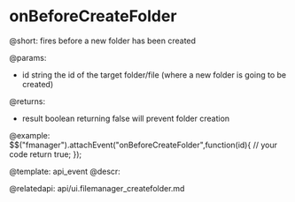 onBeforeCreateFolder
=============

@short:
	fires before a new folder has been created


@params:

- id		string			the id of the target folder/file (where a new folder is going to be created)

@returns:

- result		boolean		returning false will prevent folder creation

@example:
$$("fmanager").attachEvent("onBeforeCreateFolder",function(id){
    // your code
    return true;
});


@template:	api_event
@descr:

@relatedapi:
api/ui.filemanager_createfolder.md